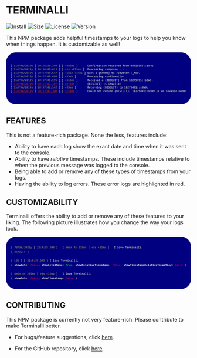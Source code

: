 # TERMINALLI

![Install](https://img.shields.io/badge/INSTALL-npm%20i%20termialli-ff0000.svg?style=flat-square&logo=npm)
![Size](https://img.shields.io/github/repo-size/Benjalaazshah/Terminalli?color=000080&label=SIZE&style=flat-square)
![License](https://img.shields.io/github/license/Benjalaazshah/Terminalli?color=008000&label=LICENSE&style=flat-square)
![Version](https://img.shields.io/npm/v/terminalli?color=ff8000&label=VERSION&style=flat-square)

This NPM package adds helpful timestamps to your logs to help you know when things happen. It is customizable as well!

![Terminalli Example Image](./media/terminalli_example_image.png)

## FEATURES

This is not a feature-rich package. None the less, features include:

-   Ability to have each log show the exact date and time when it was sent to the console.
-   Ability to have _relative_ timestamps. These include timestamps relative to when the previous message was logged to the console.
-   Being able to add or remove any of these types of timestamps from your logs.
-   Having the ability to log errors. These error logs are highlighted in red.

## CUSTOMIZABILITY

Terminalli offers the ability to add or remove any of these features to your liking. The following picture illustrates how you change the way your logs look.

![Terminalli Customizability Example Image](./media/terminalli_customizability_example_image.png)

## CONTRIBUTING

This NPM package is currently not very feature-rich. Please contribute to make Terminalli better.

-   For bugs/feature suggestions, click [here](https://github.com/Benjalaazshah/Terminalli/issues).

-   For the GitHub repository, click [here](https://github.com/Benjalaazshah/Terminalli).
